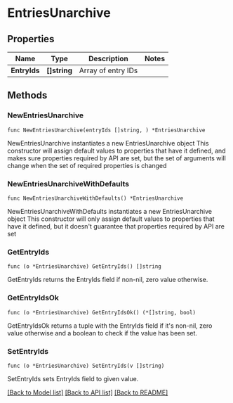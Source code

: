 # EntriesUnarchive

## Properties

Name | Type | Description | Notes
------------ | ------------- | ------------- | -------------
**EntryIds** | **[]string** | Array of entry IDs | 

## Methods

### NewEntriesUnarchive

`func NewEntriesUnarchive(entryIds []string, ) *EntriesUnarchive`

NewEntriesUnarchive instantiates a new EntriesUnarchive object
This constructor will assign default values to properties that have it defined,
and makes sure properties required by API are set, but the set of arguments
will change when the set of required properties is changed

### NewEntriesUnarchiveWithDefaults

`func NewEntriesUnarchiveWithDefaults() *EntriesUnarchive`

NewEntriesUnarchiveWithDefaults instantiates a new EntriesUnarchive object
This constructor will only assign default values to properties that have it defined,
but it doesn't guarantee that properties required by API are set

### GetEntryIds

`func (o *EntriesUnarchive) GetEntryIds() []string`

GetEntryIds returns the EntryIds field if non-nil, zero value otherwise.

### GetEntryIdsOk

`func (o *EntriesUnarchive) GetEntryIdsOk() (*[]string, bool)`

GetEntryIdsOk returns a tuple with the EntryIds field if it's non-nil, zero value otherwise
and a boolean to check if the value has been set.

### SetEntryIds

`func (o *EntriesUnarchive) SetEntryIds(v []string)`

SetEntryIds sets EntryIds field to given value.



[[Back to Model list]](../README.md#documentation-for-models) [[Back to API list]](../README.md#documentation-for-api-endpoints) [[Back to README]](../README.md)


